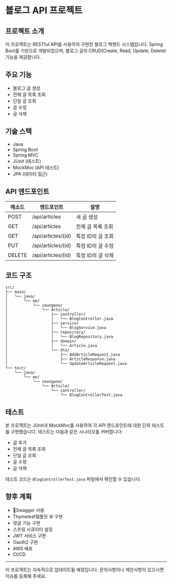 # 블로그 API 프로젝트

## 프로젝트 소개
이 프로젝트는 RESTful API를 사용하여 구현한 블로그 백엔드 시스템입니다. Spring Boot를 기반으로 개발되었으며, 블로그 글의 CRUD(Create, Read, Update, Delete) 기능을 제공합니다.

## 주요 기능
- 블로그 글 생성
- 전체 글 목록 조회
- 단일 글 조회
- 글 수정
- 글 삭제

## 기술 스택
- Java
- Spring Boot
- Spring MVC
- JUnit (테스트)
- MockMvc (API 테스트)
- JPA (데이터 접근)

## API 엔드포인트

| 메소드 | 엔드포인트 | 설명 |
|--------|------------|------|
| POST   | /api/articles | 새 글 생성 |
| GET    | /api/articles | 전체 글 목록 조회 |
| GET    | /api/articles/{id} | 특정 ID의 글 조회 |
| PUT    | /api/articles/{id} | 특정 ID의 글 수정 |
| DELETE | /api/articles/{id} | 특정 ID의 글 삭제 |

## 코드 구조
```
src/
├── main/
│   └── java/
│       └── me/
│           └── seungwoo/
│               └── Article/
│                   ├── controller/
│                   │   └── BlogController.java
│                   ├── service/
│                   │   └── BlogService.java
│                   ├── repository/
│                   │   └── BlogRepository.java
│                   ├── domain/
│                   │   └── Article.java
│                   └── dto/
│                       ├── AddArticleRequest.java
│                       ├── ArticleResponse.java
│                       └── UpdateArticleRequest.java
└── test/
    └── java/
        └── me/
            └── seungwoo/
                └── Article/
                    └── controller/
                        └── BlogControllerTest.java
```

## 테스트
본 프로젝트는 JUnit과 MockMvc를 사용하여 각 API 엔드포인트에 대한 단위 테스트를 구현했습니다. 테스트는 다음과 같은 시나리오를 커버합니다:

- 글 추가
- 전체 글 목록 조회
- 단일 글 조회
- 글 수정
- 글 삭제

테스트 코드는 `BlogControllerTest.java` 파일에서 확인할 수 있습니다.

## 향후 계획
- Swagger 사용
- Thymeleaf템플릿 뷰 구현
- 댓글 기능 구현
- 스프링 시큐리티 설정
- JWT 서비스 구현
- Oauth2 구현
- AWS 배포
- CI/CD

---

이 프로젝트는 지속적으로 업데이트될 예정입니다. 문의사항이나 제안사항이 있으시면 이슈를 등록해 주세요.
